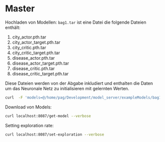# Master

Hochladen von Modellen:
```bag1.tar``` ist eine Datei die folgende Dateien enthält:

1. city_actor.pth.tar
2. city_actor_target.pth.tar
3. city_critic.pth.tar
4. city_critic_target.pth.tar
5. disease_actor.pth.tar
6. disease_actor_target.pth.tar
7. disease_critic.pth.tar
8. disease_critic_target.pth.tar

Diese Dateien werden von der Abgabe inkludiert und enthalten die Daten um das Neuronale Netz zu initialisieren mit gelernten Werten.

```bash
curl  -F 'models=@/home/pag/Development/model_server/exampleModels/bag1.tar' localhost:8087/models --verbose -H "Authorization: Basic 11843e47-3e1b-45ba-9d09-2d154bb9a73l"
```



Download von Models:
```bash
curl localhost:8087/get-model --verbose
```

Setting exploration rate:
```bash
curl localhost:8087/set-exploration --verbose
```
